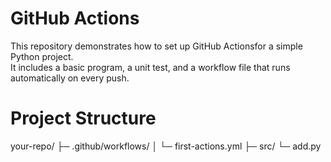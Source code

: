 # GitHub Actions

This repository demonstrates how to set up GitHub Actionsfor a simple Python project.  
It includes a basic program, a unit test, and a workflow file that runs automatically on every push.

# Project Structure

your-repo/
├─ .github/workflows/
│  └─ first-actions.yml
├─ src/
   └─ add.py
